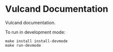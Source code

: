 Vulcand Documentation
=====================

Vulcand documentation.

To run in development mode:

```
make install install-devmode
make run-devmode
```

